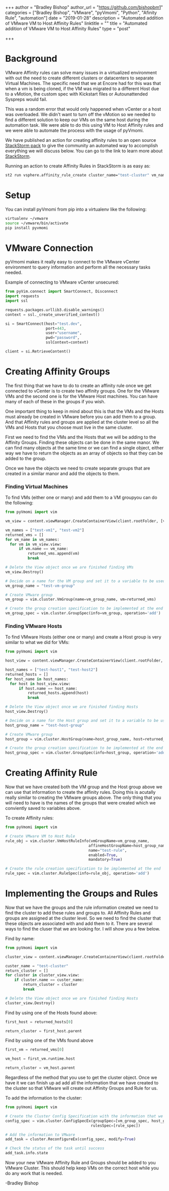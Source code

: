 +++
author = "Bradley Bishop"
author_url = "https://github.com/bishopbm1"
categories = ["Bradley Bishop", "VMware", "pyVmomi", "Python", "Afinity Rule", "automation"]
date = "2019-01-28"
description = "Automated addition of VMware VM to Host Affinity Rules"
linktitle = ""
title = "Automated addition of VMware VM to Host Affinity Rules"
type = "post"

+++

# Background

VMware Affinity rules can solve many issues in a virtualized environment with out the need to create different clusters or datacenters to separate Virtual Machines. The specific need that we at Encore had for this was that when a vm is being cloned, if the VM was migrated to a different Host due to a vMotion, the custom spec with Kickstart files or Autounattended Syspreps would fail.

This was a random error that would only happened when vCenter or a host was overloaded. We didn't want to turn off the vMotion so we needed to find a different solution to keep our VMs on the same host during the automation task. We were able to do this using VM to Host Affinity rules and we were able to automate the process with the usage of pyVmomi.

We have published an action for creating affinity rules to an open source [StackStorm pack](https://github.com/StackStorm-Exchange/stackstorm-vsphere) to give the community an automated way to accomplish everything we will discuss below. You can go to the link to learn more about [StackStorm](https://stackstorm.com/).

Running an action to create Affinity Rules in StackStorm is as easy as:
```bash
st2 run vsphere.affinity_rule_create cluster_name="test-cluster" vm_names="test-vm1","test-vm2" host_names="test-host1","test-host2" rule_name="test-rule"
```

# Setup

You can install pyVmomi from pip into a virtualenv like the following:

```bash
virtualenv ~/vmware
source ~/vmware/bin/activate
pip install pyvmomi
```

# VMware Connection

pyVmomi makes it really easy to connect to the VMware vCenter environment to query information and perform all the necessary tasks needed.

Example of connecting to VMware vCenter unsecured:

```python
from pyVim.connect import SmartConnect, Disconnect
import requests
import ssl

requests.packages.urllib3.disable_warnings()
context = ssl._create_unverified_context()

si = SmartConnect(host="test.dev",
                  port=443,
                  user="username",
                  pwd="password",
                  sslContext=context)

client = si.RetrieveContent()
```

# Creating Affinity Groups

The first thing that we have to do to create an affinity rule once we get connected to vCenter is to create two affinity groups. One for the VMware VMs and the second one is for the VMware Host machines. You can have many of each of these in the groups if you wish.

One important thing to keep in mind about this is that the VMs and the Hosts must already be created in VMware before you can add them to a group. And that Affinity rules and groups are applied at the cluster level so all the VMs and Hosts that you choose must live in the same cluster.

First we need to find the VMs and the Hosts that we will be adding to the Affinity Groups. Finding these objects can be done in the same manor. We can find many objects at the same time or we can find a single object, either way we have to return the objects as an array of objects so that they can be added to the group.

Once we have the objects we need to create separate groups that are created in a similar manor and add the objects to them.

### Finding Virtual Machines

To find VMs (either one or many) and add them to a VM groupyou can do the following:

```python
from pyVmomi import vim

vm_view = content.viewManager.CreateContainerView(client.rootFolder, [vim.VirtualMachine], True)

vm_names = ["test-vm1", "test-vm2"]
returned_vms = []
for vm_name in vm_names:
  for vm in vm_view.view:
      if vm.name == vm_name:
          returned_vms.append(vm)
          break

# Delete the View object once we are finished finding VMs
vm_view.Destroy()

# Decide on a name for the VM group and set it to a variable to be used later when creating the affinity rule
vm_group_name = "test-vm-group"

# Create VMware group
vm_group = vim.cluster.VmGroup(name=vm_group_name, vm=returned_vms)

# Create the group creation specification to be implemented at the end
vm_group_spec = vim.cluster.GroupSpec(info=vm_group, operation='add')
```

### Finding VMware Hosts

To find VMware Hosts (either one or many) and create a Host group is very similar to what we did for VMs:

```python
from pyVmomi import vim

host_view = content.viewManager.CreateContainerView(client.rootFolder, [vim.HostSystem], True)

host_names = ["test-host1", "test-host2"]
returned_hosts = []
for host_name in host_names:
  for host in host_view.view:
      if host.name == host_name:
          returned_hosts.append(host)
          break

# Delete the View object once we are finished finding Hosts
host_view.Destroy()

# Decide on a name for the Host group and set it to a variable to be used later when creating the affinity rule
host_group_name = "test-host-group"

# Create VMware group
host_group = vim.cluster.HostGroup(name=host_group_name, host=returned_hosts)

# Create the group creation specification to be implemented at the end
host_group_spec = vim.cluster.GroupSpec(info=host_group, operation='add')
```

# Creating Affinity Rule

Now that we have created both the VM group and the Host group above we can use that information to create the affinity rules. Doing this is acutally really similar to creating the VMware groups above. The only thing that you will need to have is the names of the groups that were created which we conviently saved to variables above.

To create Affinity rules:
```python
from pyVmomi import vim

# Create VMware VM to Host Rule
rule_obj = vim.cluster.VmHostRuleInfo(vmGroupName=vm_group_name,
                                     affineHostGroupName=host_group_name,
                                     name="test-rule",
                                     enabled=True,
                                     mandatory=True)

# Create the rule creation specification to be implemented at the end
rule_spec = vim.cluster.RuleSpec(info=rule_obj, operation='add')
```

# Implementing the Groups and Rules

Now that we have the groups and the rule information created we need to find the cluster to add these rules and groups to. All Affinity Rules and groups are assigned at the cluster level. So we need to find the cluster that these objects are associated with and add them to it. There are several ways to find the cluser that we are looking for. I will show you a few below.

Find by name:
```python
from pyVmomi import vim

cluster_view = content.viewManager.CreateContainerView(client.rootFolder, [vim.ClusterComputeResource], True)

custer_name = "test-cluster"
return_cluster = []
for cluster in cluster_view.view:
    if cluster.name == custer_name:
        return_cluster = cluster
        break

# Delete the View object once we are finished finding Hosts
cluster_view.Destroy()
```

Find by using one of the Hosts found above:
```python
first_host = returned_hosts[0]

return_cluster = first_host.parent
```

Find by using one of the VMs found above
```python
first_vm = returned_vms[0]

vm_host = first_vm.runtime.host

return_cluster = vm_host.parent
```

Regardless of the method that you use to get the cluster object. Once we have it we can finish up ad add all the information that we have created to the cluster so that VMware will create out Affinity Groups and Rule for us.

To add the information to the cluster:
```python
from pyVmomi import vim

# Create the Cluster Config Specification with the information that we created above
config_spec = vim.cluster.ConfigSpecEx(groupSpec=[vm_group_spec, host_group_spec],
                                      rulesSpec=[rule_spec])

# Add the information to VMware
add_task = cluster.ReconfigureEx(config_spec, modify=True)

# Check the status of the task until success
add_task.info.state
```

Now your new VMware Affinity Rule and Groups should be added to you VMware Cluster. This should help keep VMs on the correct host while you do any work that is needed.

-Bradley Bishop
